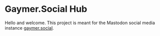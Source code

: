 # Gaymer.Social Hub

Hello and welcome. This project is meant for the Mastodon social media instance [gaymer.social](https://gaymer.social/about).
